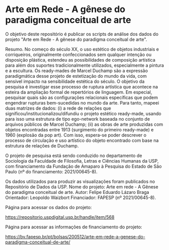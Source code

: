 # Arte em Rede - A gênese do paradigma conceitual de arte

O objetivo deste repositório é publicar os scripts de análise dos dados do projeto "Arte em Rede - A gênese do paradigma conceitual de arte".

Resumo. No começo do século XX, o uso estético de objetos industriais e corriqueiros, originalmente confeccionados sem qualquer intenção ou disposição plástica, estendeu as possibilidades de composição artística para além dos suportes tradicionalmente utilizados, especialmente a pintura e a escultura. Os ready-mades de Marcel Duchamp são a expressão paradigmática desse projeto de estetização do mundo da vida, com sensível impacto na sensibilidade estética do século. O objetivo da pesquisa é investigar esse processo de ruptura artística que acontece na esteira da ampliação formal de repertórios de linguagem. Em especial, pesquisar quais são as configurações relacionais específicas que podem engendrar rupturas bem-sucedidas no mundo da arte. Para tanto, mapeei duas matrizes de dados: (i) a rede de relações que significou/institucionalizou/difundiu o projeto estético ready-made, usando para isso uma estrutura de tipo ego-network baseada no conjunto de arquivos públicos de Marcel Duchamp; (ii) as obras de arte produzidas com objetos encontradas entre 1913 (surgimento do primeiro ready-made) e 1960 (explosão da pop art). Com isso, espera-se poder descrever o processo de circulação e uso artístico do objeto encontrado com base na estrutura de relações de Duchamp. 

O projeto de pesquisa está sendo conduzido no departamento de Sociologia da Faculdade de Filosofia, Letras e Ciências Humanas da USP, com financiamento da Fundação de Amaparo à Pesquisa do Estado de São Paulo (nº do financiamento: 2021/00645-8).

Os dados utilizados para produzir as visualizações foram publicados no Repositório de Dados da USP. 
Nome do projeto: Arte em rede - A Gênese do paradigma conceitual de arte.
Autor: Felipe Eduardo Lázaro Braga
Orientador: Leopoldo Waizbort
Financiador: FAPESP (nº 2021/00645-8).

Página para acessar os dados do projeto:

https://repositorio.uspdigital.usp.br/handle/item/568

Página para acessar as informações de financiamento do projeto: 

https://bv.fapesp.br/pt/bolsas/200512/arte-em-rede-a-genese-do-paradigma-conceitual-de-arte/


